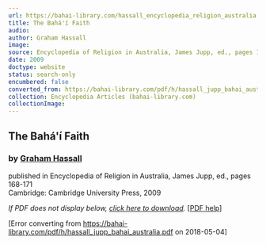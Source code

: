 ```yaml
---
url: https://bahai-library.com/hassall_encyclopedia_religion_australia
title: The Bahá'í Faith
audio: 
author: Graham Hassall
image: 
source: Encyclopedia of Religion in Australia, James Jupp, ed., pages 168-171
date: 2009
doctype: website
status: search-only
encumbered: false
converted_from: https://bahai-library.com/pdf/h/hassall_jupp_bahai_australia.pdf
collection: Encyclopedia Articles (bahai-library.com)
collectionImage: 
---
```



## The Bahá'í Faith

### by [Graham Hassall](https://bahai-library.com/author/Graham+Hassall)

published in Encyclopedia of Religion in Australia, James Jupp, ed., pages 168-171  
Cambridge: Cambridge University Press, 2009


_If PDF does not display below, [click here to download](https://bahai-library.com/pdf/h/hassall_jupp_bahai_australia.pdf)._ \[[PDF help](https://bahai-library.com/pdf/)\]



[Error converting from https://bahai-library.com/pdf/h/hassall_jupp_bahai_australia.pdf on 2018-05-04]


